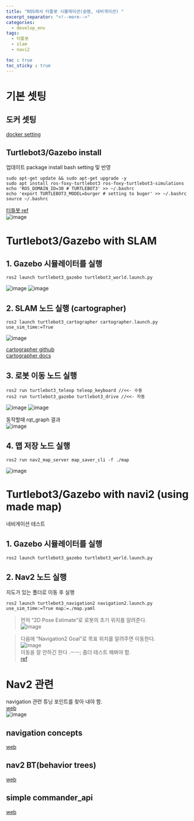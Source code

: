 ```yaml
---
title: "ROS에서 터틀봇 시뮬레이션(슬램, 네비게이션) "
excerpt_separator: "<!--more-->"
categories:
  - develop_env
tags:
  - 터틀봇
  - slam
  - navi2

toc : true
toc_sticky : true
---
```


# 기본 셋팅    
## 도커 셋팅   
[docker setting](https://younlea.github.io/develop_env/ROS_VNC_setting/)    

## Turtlebot3/Gazebo install   
업데이트 
package install 
bash setting 및 반영
```
sudo apt-get update && sudo apt-get upgrade -y
sudo apt install ros-foxy-turtlebot3 ros-foxy-turtlebot3-simulations
echo 'ROS_DOMAIN_ID=30 # TURTLEBOT3' >> ~/.bashrc
echo 'export TURTLEBOT3_MODEL=burger # setting to buger' >> ~/.bashrc
source ~/.bashrc
```
[터틀봇 ref](https://emanual.robotis.com/docs/en/platform/turtlebot3/simulation/)    
![image](https://github.com/younlea/younlea.github.io/assets/1435846/d21ee214-d1fe-4e2f-842d-ff84e66bae33)  

# Turtlebot3/Gazebo with SLAM   
## 1. Gazebo 시뮬레이터를 실행
```
ros2 launch turtlebot3_gazebo turtlebot3_world.launch.py
```
![image](https://github.com/younlea/younlea.github.io/assets/1435846/4364b3f2-22fe-46b6-847e-2934cf47d14f)
![image](https://github.com/younlea/younlea.github.io/assets/1435846/414ef18f-a6d5-4474-b415-e195c58d423a)  

## 2. SLAM 노드 실행 (cartographer)    
```
ros2 launch turtlebot3_cartographer cartographer.launch.py use_sim_time:=True
```
![image](https://github.com/younlea/younlea.github.io/assets/1435846/c207822f-dda3-48e7-95cd-cc1a23f7ee39)  

[cartographer github](https://google-cartographer-ros.readthedocs.io/en/latest/)    
[cartographer docs](https://google-cartographer-ros.readthedocs.io/en/latest/)    

## 3. 로봇 이동 노드 실행
```
ros2 run turtlebot3_teleop teleop_keyboard //<<- 수동
ros2 run turtlebot3_gazebo turtlebot3_drive //<<- 자동
```
![image](https://github.com/younlea/younlea.github.io/assets/1435846/030eda6a-a764-4536-a149-a4b2bbc6b642)
![image](https://github.com/younlea/younlea.github.io/assets/1435846/f50d4fe1-45a3-49c4-9eca-fda9eb319eca)

동작할때  rqt_graph 결과    
![image](https://github.com/younlea/younlea.github.io/assets/1435846/a066998d-6e02-4c55-8d4f-a227fd64bbf2)  

## 4. 맵 저장 노드 실행
```
ros2 run nav2_map_server map_saver_cli -f ./map
```
![image](https://github.com/younlea/younlea.github.io/assets/1435846/5aff00b1-9404-4152-bb61-f6a72a49304e)

# Turtlebot3/Gazebo with navi2 (using made map)    
네비게이션 테스트   
## 1. Gazebo 시뮬레이터를 실행
```
ros2 launch turtlebot3_gazebo turtlebot3_world.launch.py
```
## 2. Nav2 노드 실행   
지도가 있는 폴더로 이동 후 실행
```
ros2 launch turtlebot3_navigation2 navigation2.launch.py use_sim_time:=True map:=./map.yaml
```
> 먼저 “2D Pose Estimate”로 로봇의 초기 위치를 알려준다.   
![image](https://github.com/younlea/younlea.github.io/assets/1435846/9a60750d-1fff-4a78-bd76-66c9f79ae8ad)   

> 다음에 “Navigation2 Goal”로 목표 위치를 알려주면 이동한다.   
![image](https://github.com/younlea/younlea.github.io/assets/1435846/4cd2628c-02d7-4b9b-bd82-db7c301d2057)   
이동을 잘 안하긴 한다 .ㅡㅡ;   좀더 테스트 해봐야 함.    
[ref](https://navigation.ros.org/getting_started/index.html#navigating)   

# Nav2 관련   
navigation 관련 튜닝 포인트를 찾아 내야 함.     
[web](https://navigation.ros.org/)     
![image](https://github.com/younlea/younlea.github.io/assets/1435846/7514c3f1-2331-49ec-8a65-536b0d669b00)   

## navigation concepts   
[web](https://navigation.ros.org/concepts/index.html)    

## nav2 BT(behavior trees)   
[web](https://navigation.ros.org/behavior_trees/index.html)   

## simple commander_api 
[web](https://navigation.ros.org/commander_api/index.html)   

